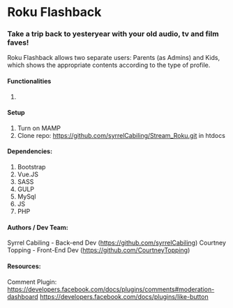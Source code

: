 # Roku Flashback

### Take a trip back to yesteryear with your old audio, tv and film faves!
Roku Flashback allows two separate users: Parents (as Admins) and Kids, which shows the appropriate contents according to the type of profile.

#### Functionalities
1.

#### Setup
1. Turn on MAMP
2. Clone repo: https://github.com/syrrelCabiling/Stream_Roku.git in htdocs


#### Dependencies:
1. Bootstrap
2. Vue.JS
3. SASS
4. GULP
5. MySql
6. JS
7. PHP

#### Authors / Dev Team:
Syrrel Cabiling - Back-end Dev (https://github.com/syrrelCabiling)
Courtney Topping - Front-End Dev (https://github.com/CourtneyTopping)


#### Resources:
Comment Plugin:
https://developers.facebook.com/docs/plugins/comments#moderation-dashboard
https://developers.facebook.com/docs/plugins/like-button